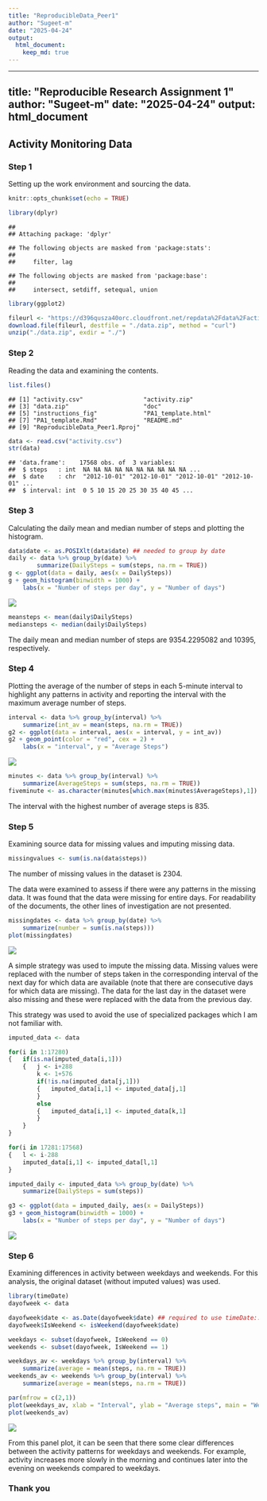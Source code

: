```yaml
---
title: "ReproducibleData_Peer1"
author: "Sugeet-m"
date: "2025-04-24"
output: 
  html_document: 
    keep_md: true
---
```

---
title: "Reproducible Research Assignment 1"
author: "Sugeet-m"
date: "2025-04-24"
output: html_document
---

## Activity Monitoring Data

### Step 1
Setting up the work environment and sourcing the data.


``` r
knitr::opts_chunk$set(echo = TRUE)

library(dplyr)
```

```
## 
## Attaching package: 'dplyr'
```

```
## The following objects are masked from 'package:stats':
## 
##     filter, lag
```

```
## The following objects are masked from 'package:base':
## 
##     intersect, setdiff, setequal, union
```

``` r
library(ggplot2)

fileurl <- "https://d396qusza40orc.cloudfront.net/repdata%2Fdata%2Factivity.zip"
download.file(fileurl, destfile = "./data.zip", method = "curl")
unzip("./data.zip", exdir = "./")
```

### Step 2
Reading the data and examining the contents.


``` r
list.files()
```

```
## [1] "activity.csv"                 "activity.zip"                
## [3] "data.zip"                     "doc"                         
## [5] "instructions_fig"             "PA1_template.html"           
## [7] "PA1_template.Rmd"             "README.md"                   
## [9] "ReproducibleData_Peer1.Rproj"
```

``` r
data <- read.csv("activity.csv")
str(data)
```

```
## 'data.frame':	17568 obs. of  3 variables:
##  $ steps   : int  NA NA NA NA NA NA NA NA NA NA ...
##  $ date    : chr  "2012-10-01" "2012-10-01" "2012-10-01" "2012-10-01" ...
##  $ interval: int  0 5 10 15 20 25 30 35 40 45 ...
```

### Step 3
Calculating the daily mean and median number of steps and plotting the histogram.


``` r
data$date <- as.POSIXlt(data$date) ## needed to group by date
daily <- data %>% group_by(date) %>% 
        summarize(DailySteps = sum(steps, na.rm = TRUE))
g <- ggplot(data = daily, aes(x = DailySteps))
g + geom_histogram(binwidth = 1000) + 
    labs(x = "Number of steps per day", y = "Number of days")
```

![](PA1_template_files/figure-html/unnamed-chunk-2-1.png)<!-- -->

``` r
meansteps <- mean(daily$DailySteps)
mediansteps <- median(daily$DailySteps)
```
The daily mean and median number of steps are 9354.2295082 and 10395, 
respectively. 

### Step 4
Plotting the average of the number of steps in each 5-minute interval to 
highlight any patterns in activity and reporting the interval with the maximum 
average number of steps. 


``` r
interval <- data %>% group_by(interval) %>% 
    summarize(int_av = mean(steps, na.rm = TRUE))
g2 <- ggplot(data = interval, aes(x = interval, y = int_av))
g2 + geom_point(color = "red", cex = 2) + 
    labs(x = "interval", y = "Average Steps")
```

![](PA1_template_files/figure-html/unnamed-chunk-3-1.png)<!-- -->

``` r
minutes <- data %>% group_by(interval) %>% 
    summarize(AverageSteps = sum(steps, na.rm = TRUE))
fiveminute <- as.character(minutes[which.max(minutes$AverageSteps),1])
```

The interval with the highest number of average steps is 835.

### Step 5
Examining source data for missing values and imputing missing data.


``` r
missingvalues <- sum(is.na(data$steps))
```
The number of missing values in the dataset is 2304.

The data were examined to assess if there were any patterns in the missing data.
It was found that the data were missing for entire days. For readability of the
documents, the other lines of investigation are not presented.


``` r
missingdates <- data %>% group_by(date) %>% 
    summarize(number = sum(is.na(steps)))
plot(missingdates)
```

![](PA1_template_files/figure-html/unnamed-chunk-5-1.png)<!-- -->

A simple strategy was used to impute the missing data. Missing values were
replaced with the number of steps taken in the corresponding interval of the 
next day for which data are available (note that there are consecutive days for
which data are missing). The data for the last day in the dataset were also 
missing and these were replaced with the data from the previous day.

This strategy was used to avoid the use of specialized packages which I am not
familiar with.


``` r
imputed_data <- data

for(i in 1:17280)
{	if(is.na(imputed_data[i,1]))
	{	j <- i+288
		k <- 1+576
		if(!is.na(imputed_data[j,1]))
		{	imputed_data[i,1] <- imputed_data[j,1]
		}
		else
		{	imputed_data[i,1] <- imputed_data[k,1]
		}
	}
}	

for(i in 17281:17568)
{	l <- i-288
	imputed_data[i,1] <- imputed_data[l,1]
}

imputed_daily <- imputed_data %>% group_by(date) %>% 
    summarize(DailySteps = sum(steps))

g3 <- ggplot(data = imputed_daily, aes(x = DailySteps))
g3 + geom_histogram(binwidth = 1000) + 
    labs(x = "Number of steps per day", y = "Number of days")
```

![](PA1_template_files/figure-html/unnamed-chunk-6-1.png)<!-- -->

### Step 6
Examining differences in activity between weekdays and weekends.
For this analysis, the original dataset (without imputed values) was used.


``` r
library(timeDate)
dayofweek <- data

dayofweek$date <- as.Date(dayofweek$date) ## required to use timeDate::isWeekend
dayofweek$IsWeekend <- isWeekend(dayofweek$date)

weekdays <- subset(dayofweek, IsWeekend == 0)
weekends <- subset(dayofweek, IsWeekend == 1)

weekdays_av <- weekdays %>% group_by(interval) %>% 
    summarize(average = mean(steps, na.rm = TRUE))
weekends_av <- weekends %>% group_by(interval) %>% 
    summarize(average = mean(steps, na.rm = TRUE))

par(mfrow = c(2,1))
plot(weekdays_av, xlab = "Interval", ylab = "Average steps", main = "Weekdays")
plot(weekends_av)
```

![](PA1_template_files/figure-html/unnamed-chunk-7-1.png)<!-- -->

From this panel plot, it can be seen that there some clear differences between
the activity patterns for weekdays and weekends. For example, activity increases
more slowly in the morning and continues later into the evening on weekends
compared to weekdays.

### Thank you
